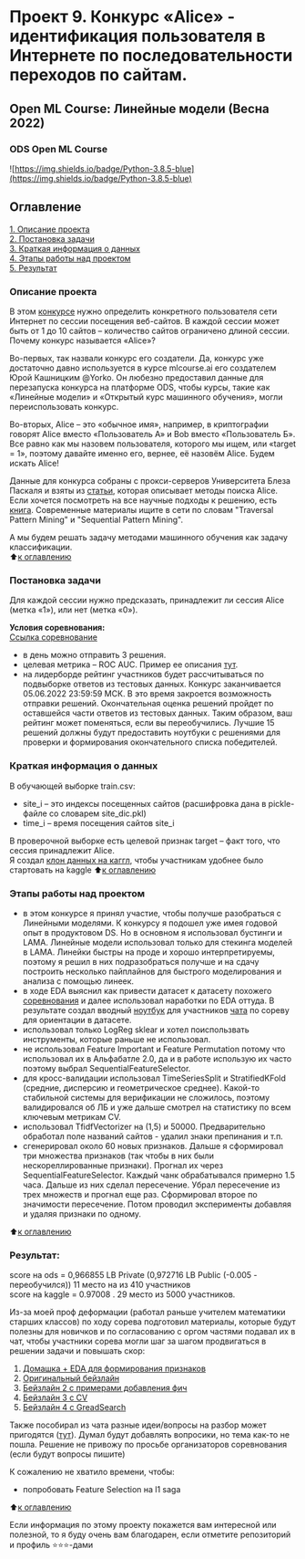 # Проект 9. Конкурс «Alice» - идентификация пользователя в Интернете по последовательности переходов по сайтам.   
##  Open ML Course: Линейные модели (Весна 2022)   
### ODS Open ML Course  
![https://img.shields.io/badge/Python-3.8.5-blue](https://img.shields.io/badge/Python-3.8.5-blue)

## Оглавление  
[1. Описание проекта](https://github.com/alex-sokolov2011/skillfactory_rds/blob/master/module_9/README.md#Описание-проекта)  
[2. Постановка задачи](https://github.com/alex-sokolov2011/skillfactory_rds/blob/master/module_9/README.md#Постановка-задачи)  
[3. Краткая информация о данных](https://github.com/alex-sokolov2011/skillfactory_rds/blob/master/module_9/README.md#Краткая-информация-о-данных)  
[4. Этапы работы над проектом](https://github.com/alex-sokolov2011/skillfactory_rds/blob/master/module_9/README.md#Этапы-работы-над-проектом)  
[5. Результат](https://github.com/alex-sokolov2011/skillfactory_rds/blob/master/module_9/README.md#Результат)  

### Описание проекта  
В этом [конкурсе](https://ods.ai/tracks/linear-models-spring22/competitions/alice) нужно определить конкретного пользователя сети Интернет по сессии посещения веб-сайтов. В каждой сессии может быть от 1 до 10 сайтов – количество сайтов ограничено длиной сессии. Почему конкурс называется «Alice»?  

Во-первых, так назвали конкурс его создатели. Да, конкурс уже достаточно давно используется в курсе mlcourse.ai его создателем Юрой Кашницким @Yorko. Он любезно предоставил данные для перезапуска конкурса на платформе ODS, чтобы курсы, такие как «Линейные модели» и «Открытый курс машинного обучения», могли переиспользовать конкурс.  

Во-вторых, Alice – это «обычное имя», например, в криптографии говорят Alice вместо «Пользователь А» и Bob вместо «Пользователь Б». Все равно как мы назовем пользователя, которого мы ищем, или «target = 1», поэтому давайте именно его, вернее, её назовём Alice. Будем искать Alice!  

Данные для конкурса собраны с прокси-серверов Университета Блеза Паскаля и взяты из [статьи](http://ceur-ws.org/Vol-1703/paper12.pdf), которая описывает методы поиска Alice. Если хочется посмотреть на все научные подходы к решению, есть [книга](http://www.charuaggarwal.net/freqbook.pdf). Современные материалы ищите в сети по словам "Traversal Pattern Mining" и "Sequential Pattern Mining".  

А мы будем решать задачу методами машинного обучения как задачу классификации.  
:arrow_up:[к оглавлению](https://github.com/alex-sokolov2011/skillfactory_rds/blob/master/module_9/README.md#Оглавление)

### Постановка задачи
Для каждой сессии нужно предсказать, принадлежит ли сессия Alice (метка «1»), или нет (метка «0»).  

**Условия соревнования:**  
[Ссылка соревнование](https://ods.ai/competitions/alice)  

- в день можно отправить 3 решения.
- целевая метрика – ROC AUC. Пример ее описания [тут](https://habrahabr.ru/post/228963/).
- на лидерборде рейтинг участников будет рассчитываться по подвыборке ответов из тестовых данных. Конкурс заканчивается 05.06.2022 23:59:59 МСК. В это время закроется возможность отправки решений. Окончательная оценка решений пройдет по оставшейся части ответов из тестовых данных. Таким образом, ваш рейтинг может поменяться, если вы переобучились. Лучшие 15 решений должны будут предоставить ноутбуки с решениями для проверки и формирования окончательного списка победителей.  

### Краткая информация о данных

В обучающей выборке train.csv:  
- site_i – это индексы посещенных сайтов (расшифровка дана в pickle-файле со словарем site_dic.pkl)  
- time_i – время посещения сайтов site_i  
  
В проверочной выборке есть целевой признак target – факт того, что сессия принадлежит Alice.  
Я создал [клон данных на каггл](https://www.kaggle.com/datasets/sokolovaleks/open-ml-course-linear-models-spring22), чтобы участникам удобнее было стартовать на kaggle
:arrow_up:[к оглавлению](https://github.com/alex-sokolov2011/skillfactory_rds/blob/master/module_9/README.md#Оглавление)

### Этапы работы над проектом  

- в этом конкурсе я принял участие, чтобы получше разобраться с Линейными моделями. К конкурсу я подошел уже имея годовой опыт в продуктовом DS. Но в основном я использовал бустинги и LAMA. Линейные модели использовал только для стекинга моделей в LAMA. Линейки быстры на проде и хорошо интерпретируемы, поэтому я решил в них подразобраться получше и на сдачу построить несколько пайплайнов для быстрого моделирования и анализа с помощью линеек.  
- в ходе EDA выяснил как привести датасет к датасету похожего [соревнования](https://www.kaggle.com/competitions/catch-me-if-you-can-intruder-detection-through-webpage-session-tracking2) и далее использовал наработки по EDA оттуда. В результате создал вводный [ноутбук](https://www.kaggle.com/code/sokolovaleks/linearmodels-openmlcourse-spr22-hw-plus-eda) для участников [чата](https://t.me/c/1716413804/2079) по сореву для ориентации в датасете.  
- использовал только LogReg sklear и хотел поиспользвать инструменты, которые раньше не использовал.  
- не использовал Feature Important и Feature Permutation потому что использовал их в Альфабатле 2.0, да и в работе использую их часто поэтому выбрал SequentialFeatureSelector.  
- для кросс-валидации использовал TimeSeriesSplit и StratifiedKFold (средние, дисперсию и геометрическое среднее). Какой-то стабильной системы для верификации не сложилось, поэтому валидировался об ЛБ и уже дальше смотрел на статистику по всем ключевым метрикам CV.  
- использовал TfidfVectorizer на (1,5) и 50000. Предварительно обработал поле названий сайтов - удалил знаки препинания и т.п.  
- сгенерировал около 60 новых признаков. Дальше я сформировал три множества признаков (так чтобы в них были нескореллированные признаки). Прогнал их через SequentialFeatureSelector. Каждый чанк обрабатывался примерно 1.5 часа. Дальше из них сделал пересечение. Убрал пересечение из трех множеств и прогнал еще раз. Сформировал второе по значимости пересечение. Потом проводил эксперименты добавляя и удаляя признаки по одному.  
  
:arrow_up:[к оглавлению](https://github.com/alex-sokolov2011/skillfactory_rds/blob/master/module_9/README.md#Оглавление)

### Результат:  
score на ods = 0,966855 LB Private (0,972716 LB Public (-0.005 - переобучился)) 11 место на  из 410 участников  
score на kaggle = 0.97008 . 29 место из 5000 участников.

Из-за моей проф деформации (работал раньше учителем математики старших классов) по ходу сорева подготовил материалы, которые будут полезны для новичков и по согласованию с оргом частями подавал их в чат, чтобы участники сорева могли шаг за шагом продвигаться в решении задачи и повышать скор:
1. [Домашка + EDA для формирования признаков](https://www.kaggle.com/code/sokolovaleks/linearmodels-openmlcourse-spr22-hw-plus-eda)
2. [Оригинальный бейзлайн](https://www.kaggle.com/code/sokolovaleks/linearmodels-openmlcourse-spr22-baseline)
3. [Бейзлайн 2 с примерами добавления фич](https://www.kaggle.com/code/sokolovaleks/linearmodels-openmlcourse-spr22-baseline-2)
4. [Бейзлайн 3 с CV](https://www.kaggle.com/code/sokolovaleks/linearmodels-openmlcourse-spr22-baseline-3-withcv)
5. [Бейзлайн 4 с GreadSearch](https://www.kaggle.com/code/sokolovaleks/linearmodels-openmlcourse-spr22-baseline4-gsearch)

Также пособирал из чата разные идеи/вопросы на разбор может пригодятся ([тут](https://docs.google.com/spreadsheets/d/11BzQ4wrKjaS4nXmHoWHw2pyBql2urV3Barirln1cL1M/edit?usp=sharing)). Думал будут добавлять вопросики, но тема как-то не пошла.
Решение не привожу по просьбе организаторов соревнования (если будут вопросы пишите)

К сожалению не хватило времени, чтобы:
- попробовать Feature Selection на l1 saga  
  
:arrow_up:[к оглавлению](https://github.com/alex-sokolov2011/skillfactory_rds/blob/master/module_9/README.md#Оглавление)

Если информация по этому проекту покажется вам интересной или полезной, то я буду очень вам благодарен, если отметите репозиторий и профиль ⭐️⭐️⭐️-дами